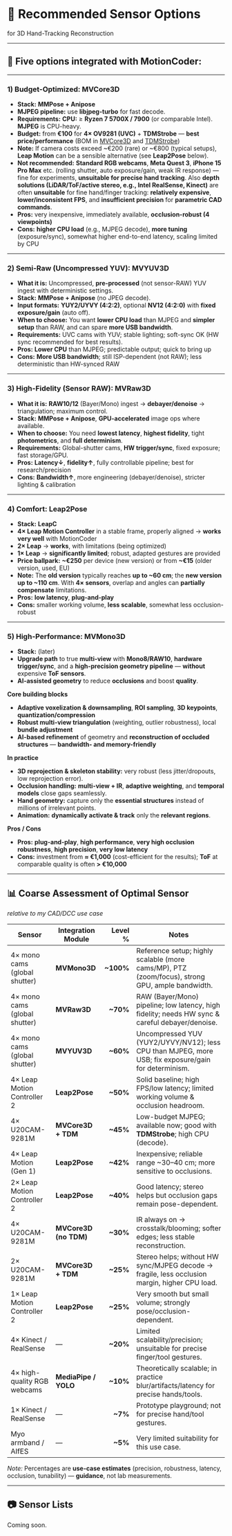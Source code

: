 # 🎥 Recommended Sensor Options
for 3D Hand-Tracking Reconstruction

---

## 📍 Five options integrated with MotionCoder:

---

### 1) **Budget-Optimized: MVCore3D**

* **Stack:** **MMPose + Anipose**
* **MJPEG pipeline:** use **libjpeg-turbo** for fast decode.
* **Requirements:** **CPU:** ≥ **Ryzen 7 5700X / 7900** (or comparable Intel). **MJPEG** is CPU-heavy.
* **Budget:** from **€100** for **4× OV9281 (UVC)** + **TDMStrobe** — **best price/performance** (BOM in [MVCore3D](https://github.com/xtanai/mvcore3d) and [TDMStrobe](https://github.com/xtanai/tdmstrobe))
* **Note:** If camera costs exceed ~€200 (rare) or ~€800 (typical setups), **Leap Motion** can be a sensible alternative (see **Leap2Pose** below).
* **Not recommended:** **Standard RGB webcams**, **Meta Quest 3**, **iPhone 15 Pro Max** etc. (rolling shutter, auto exposure/gain, weak IR response) — fine for experiments, **unsuitable for precise hand tracking**. Also **depth solutions (LiDAR/ToF/active stereo, e.g., Intel RealSense, Kinect)** are often **unsuitable** for fine hand/finger tracking: **relatively expensive**, **lower/inconsistent FPS**, and **insufficient precision** for **parametric CAD commands**.
* **Pros:** very inexpensive, immediately available, **occlusion-robust (4 viewpoints)**
* **Cons:** **higher CPU load** (e.g., MJPEG decode), **more tuning** (exposure/sync), somewhat higher end-to-end latency, scaling limited by CPU

---

### 2) **Semi-Raw (Uncompressed YUV): MVYUV3D**

* **What it is:** Uncompressed, **pre-processed** (not sensor-RAW) YUV ingest with deterministic settings.
* **Stack:** **MMPose + Anipose** (no JPEG decode).
* **Input formats:** **YUY2/UYVY (4:2:2)**, optional **NV12 (4:2:0)** with **fixed exposure/gain** (auto off).
* **When to choose:** You want **lower CPU load** than MJPEG and **simpler setup** than RAW, and can spare **more USB bandwidth**.
* **Requirements:** UVC cams with YUV; stable lighting; soft-sync OK (HW sync recommended for best results).
* **Pros:** **Lower CPU** than MJPEG; predictable output; quick to bring up
* **Cons:** **More USB bandwidth**; still ISP-dependent (not RAW); less deterministic than HW-synced RAW

---


### 3) **High-Fidelity (Sensor RAW): MVRaw3D**

* **What it is:** **RAW10/12** (Bayer/Mono) ingest → **debayer/denoise** → triangulation; maximum control.
* **Stack:** **MMPose + Anipose**, **GPU-accelerated** image ops where available.
* **When to choose:** You need **lowest latency**, **highest fidelity**, tight **photometrics**, and **full determinism**.
* **Requirements:** Global-shutter cams, **HW trigger/sync**, fixed exposure; fast storage/GPU.
* **Pros:** **Latency↓**, **fidelity↑**, fully controllable pipeline; best for research/precision
* **Cons:** **Bandwidth↑**, more engineering (debayer/denoise), stricter lighting & calibration

---

### 4) **Comfort: Leap2Pose**

* **Stack:** **LeapC**
* **4× Leap Motion Controller** in a stable frame, properly aligned → **works very well** with MotionCoder
* **2× Leap** → **works**, with limitations (being optimized)
* **1× Leap** → **significantly limited**; robust, adapted gestures are provided
* **Price ballpark:** **~€250** per device (new version) or from **~€15** (older version, used, EU)
* **Note:** The **old version** typically reaches **up to ~60 cm**; the **new version** **up to ~110 cm**. With **4× sensors**, overlap and angles can **partially compensate** limitations.
* **Pros:** **low latency**, **plug-and-play**
* **Cons:** smaller working volume, **less scalable**, somewhat less occlusion-robust

---

### 5) **High-Performance: MVMono3D**

* **Stack:** (later)
* **Upgrade path** to true **multi-view** with **Mono8/RAW10**, **hardware trigger/sync**, and a **high-precision geometry pipeline** — **without** expensive **ToF sensors**.
* **AI-assisted geometry** to reduce **occlusions** and boost **quality**.

**Core building blocks**

* **Adaptive voxelization & downsampling**, **ROI sampling**, **3D keypoints**, **quantization/compression**
* **Robust multi-view triangulation** (weighting, outlier robustness), local **bundle adjustment**
* **AI-based refinement** of geometry and **reconstruction of occluded structures** — **bandwidth- and memory-friendly**

**In practice**

* **3D reprojection & skeleton stability:** very robust (less jitter/dropouts, low reprojection error).
* **Occlusion handling:** **multi-view + IR**, **adaptive weighting**, and **temporal models** close gaps seamlessly.
* **Hand geometry:** capture only the **essential structures** instead of millions of irrelevant points.
* **Animation:** **dynamically activate & track** only the **relevant regions**.

**Pros / Cons**

* **Pros:** **plug-and-play**, **high performance**, **very high occlusion robustness**, **high precision**, **very low latency**
* **Cons:** investment from **≈ €1,000** (cost-efficient for the results); **ToF** at comparable quality is often **> €10,000**

---

## 📊 **Coarse Assessment of Optimal Sensor**

*relative to my CAD/DCC use case*

| Sensor                        | Integration Module    |   Level % | Notes                                                                                                |
| ----------------------------- | --------------------- | --------: | ---------------------------------------------------------------------------------------------------- |
| 4× mono cams (global shutter) | **MVMono3D**          | **~100%** | Reference setup; highly scalable (more cams/MP), PTZ (zoom/focus), strong GPU, ample bandwidth.      |
| 4× mono cams (global shutter) | **MVRaw3D**           |  **~70%** | RAW (Bayer/Mono) pipeline; low latency, high fidelity; needs HW sync & careful debayer/denoise.      |
| 4× mono cams (global shutter) | **MVYUV3D**           |  **~60%** | Uncompressed YUV (YUY2/UYVY/NV12); less CPU than MJPEG, more USB; fix exposure/gain for determinism. |
| 4× Leap Motion Controller 2   | **Leap2Pose**         |  **~50%** | Solid baseline; high FPS/low latency; limited working volume & occlusion headroom.                   |
| 4× U20CAM-9281M               | **MVCore3D + TDM**    |  **~45%** | Low-budget MJPEG; available now; good with **TDMStrobe**; high CPU (decode).                         |
| 4× Leap Motion (Gen 1)        | **Leap2Pose**         |  **~42%** | Inexpensive; reliable range ~30–40 cm; more sensitive to occlusions.                                 |
| 2× Leap Motion Controller 2   | **Leap2Pose**         |  **~40%** | Good latency; stereo helps but occlusion gaps remain pose-dependent.                                 |
| 4× U20CAM-9281M               | **MVCore3D (no TDM)** |  **~30%** | IR always on → crosstalk/blooming; softer edges; less stable reconstruction.                         |
| 2× U20CAM-9281M               | **MVCore3D + TDM**    |  **~25%** | Stereo helps; without HW sync/MJPEG decode → fragile, less occlusion margin, higher CPU load.        |
| 1× Leap Motion Controller 2   | **Leap2Pose**         |  **~25%** | Very smooth but small volume; strongly pose/occlusion-dependent.                                     |
| 4× Kinect / RealSense         | —                     |  **~20%** | Limited scalability/precision; unsuitable for precise finger/tool gestures.                          |
| 4× high-quality RGB webcams   | **MediaPipe / YOLO**  |  **~10%** | Theoretically scalable; in practice blur/artifacts/latency for precise hands/tools.                  |
| 1× Kinect / RealSense         | —                     |   **~7%** | Prototype playground; not for precise hand/tool gestures.                                            |
| Myo armband / AIfES           | —                     |   **~5%** | Very limited suitability for this use case.                                                          |


*Note:* Percentages are **use-case estimates** (precision, robustness, latency, occlusion, tunability) — **guidance**, not lab measurements.

---

## 📷 Sensor Lists

Coming soon.
